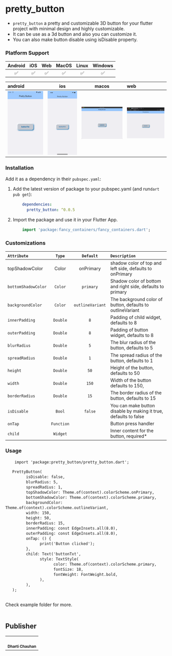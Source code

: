 # pretty_button

- `pretty_button` a pretty and customizable 3D button for your flutter project with minimal design
  and highly customizable.
- It can be use as a 3d button and also you can customize it.
- You can also make button disable using isDisable property.

### Platform Support

| Android | iOS | Web | MacOS | Linux | Windows |
| :-----: | :-: | :---: | :-----: | :-: | :---: |
| &#9989; | &#9989; | &#9989; | &#9989; | &#9989; | &#9989; |

| <b>android</b>                                                                                                                                                                                                                            |                                                                                                               <b>ios</b>                                                                                                               |                                                                                                               <b>macos</b>                                                                                                               | <b>web</b>                                                                                                                                                                                                                         |
|:------------------------------------------------------------------------------------------------------------------------------------------------------------------------------------------------------------------------------------------|:--------------------------------------------------------------------------------------------------------------------------------------------------------------------------------------------------------------------------------------:|:----------------------------------------------------------------------------------------------------------------------------------------------------------------------------------------------------------------------------------------:|:-----------------------------------------------------------------------------------------------------------------------------------------------------------------------------------------------------------------------------------|
| <a href="https://raw.githubusercontent.com/Dharti1623/prettyButtons/main/screenshots/android.png"><img src="https://raw.githubusercontent.com/Dharti1623/prettyButtons/main/screenshots/android.png" width="200px;" alt="android"/></a>   |  <a href="https://raw.githubusercontent.com/Dharti1623/prettyButtons/main/screenshots/iphone.png"><img src="https://raw.githubusercontent.com/Dharti1623/prettyButtons/main/screenshots/iphone.png" width="200px;" alt="iphone"/></a>  |  <a href="https://raw.githubusercontent.com/Dharti1623/prettyButtons/main/screenshots/macOs.png"><img src="https://raw.githubusercontent.com/Dharti1623/prettyButtons/main/screenshots/macOs.png" width="250px;" alt="macos"/></a>  | <a href="https://raw.githubusercontent.com/Dharti1623/prettyButtons/main/screenshots/web.png"><img src="https://raw.githubusercontent.com/Dharti1623/prettyButtons/main/screenshots/web.png" width="250px;" alt="web"/></a>   |

<!-- ![Android Image](screenshots/android.png)
![ios Image](screenshots/iphone.png)
![macos Image](screenshots/macOs.png)
![web Image](screenshots/web.png) -->

### Installation

Add it as a dependency in their `pubspec.yaml`:

1. Add the latest version of package to your pubspec.yaml (and run`dart pub get`):
    ```yaml
        dependencies:
          pretty_button: ^0.0.5
    ```

2. Import the package and use it in your Flutter App.
    ```dart
        import 'package:fancy_containers/fancy_containers.dart';
    ```

### Customizations

| `Attribute`           |    `Type`    |     `Default`      | `Description`                                                      |
|:--------------------|:----------:|:----------------:|:-----------------------------------------------------------------|
| topShadowColor    |  Color   |   onPrimary    | shadow color of top and left side, defaults to onPrimary         |
| `bottomShadowColor` |  `Color`   |    `primary`     | Shadow color of bottom and right side, defaults to primary       |
| `backgroundColor`   |  `Color`   | `outlineVariant` | The background color of button, defaults to outlineVariant       |
| `innerPadding`      |  `Double`  |       `8`        | Padding of child widget, defaults to 8                           |
| `outerPadding`      |  `Double`  |       `8`        | Padding of button widget, defaults to 8                          |
| `blurRadius`        |  `Double`  |       `5`        | The blur radius of the button, defaults to 5                     |
| `spreadRadius`      |  `Double`  |       `1`        | The spread radius of the button, defaults to 1                   |
| `height`            |  `Double`  |       `50`       | Height of the button, defaults to 50                             |
| `width`             |  `Double`  |      `150`       | Width of the button defaults to 150,                             |
| `borderRadius`      |  `Double`  |       `15`       | The border radius of the button, defaults to 15                  |
| `isDisable`         |   `Bool`   |     `false`      | You can make button disable by making it true, defaults to false |
| `onTap`             | `Function` |                  | Button press handler                                             |
| `child`             |  `Widget`  |                  | Inner content for the button, required*                          |

### Usage

```flutter
    import 'package:pretty_button/pretty_button.dart';
```

```
   PrettyButton(
         isDisable: false,
         blurRadius: 5,
         spreadRadius: 1,
         topShadowColor: Theme.of(context).colorScheme.onPrimary,
         bottomShadowColor: Theme.of(context).colorScheme.primary,
         backgroundColor: Theme.of(context).colorScheme.outlineVariant,
         width: 150,
         height: 50,
         borderRadius: 15,
         innerPadding: const EdgeInsets.all(8.0),
         outerPadding: const EdgeInsets.all(8.0),
         onTap: () {
               print('Button clicked');
         },
         child: Text('buttonTxt',
               style: TextStyle(
                     color: Theme.of(context).colorScheme.primary,
                     fontSize: 18,
                     fontWeight: FontWeight.bold,
               ),
         ),
   );
    
```

Check example folder for more.
</br></br>

## Publisher

<table>
  <tr>
    <td align="center"><a href="https://www.linkedin.com/in/dhartichauhan"><img src="https://avatars.githubusercontent.com/u/102344648?s=400&u=f090532c81927a74127240b841de2f79e388fc02&v=4" width="100px;" alt=""/><br /><sub><b>Dharti Chauhan </b></sub></a></td>
  </tr>
</table>
<br/>
